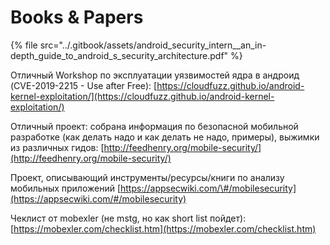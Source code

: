 # Books & Papers

{% file src="../.gitbook/assets/android\_security\_intern\_\_an\_in-depth\_guide\_to\_android\_s\_security\_architecture.pdf" %}

Отличный Workshop по эксплуатации уязвимостей ядра в андроид \(CVE-2019-2215 - Use after Free\): [https://cloudfuzz.github.io/android-kernel-exploitation/](https://cloudfuzz.github.io/android-kernel-exploitation/)

Отличный проект: собрана информация по безопасной мобильной разработке \(как делать надо и как делать не надо, примеры\), выжимки из различных гидов: [http://feedhenry.org/mobile-security/](http://feedhenry.org/mobile-security/)

Проект, описывающий инструменты/ресурсы/книги по анализу мобильных приложений [https://appsecwiki.com/\#/mobilesecurity](https://appsecwiki.com/#/mobilesecurity)

Чеклист от mobexler \(не mstg, но как short list пойдет\): [https://mobexler.com/checklist.htm](https://mobexler.com/checklist.htm)





